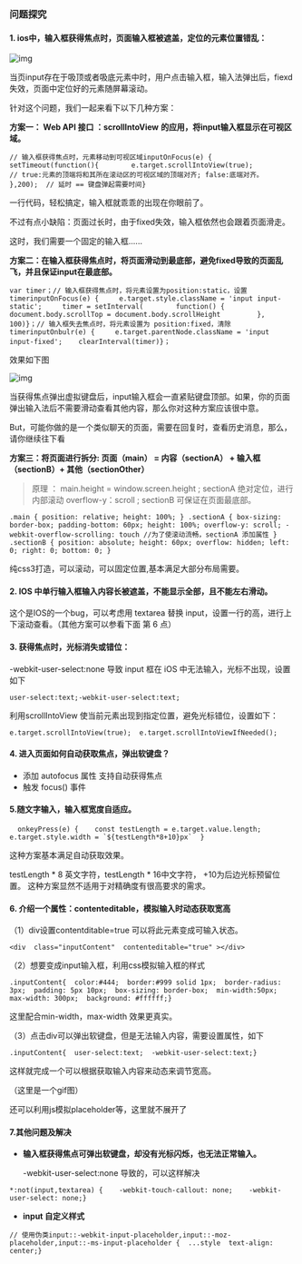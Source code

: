 

### 问题探究

#### 1. ios中，输入框获得焦点时，页面输入框被遮盖，定位的元素位置错乱：

![img](https://mmbiz.qpic.cn/mmbiz_png/T81bAV0NNNic8ibUIZrtKuLH0q0QaqYz3RmefUYELXTO4LBzh4iaYSRuz5ErQJqHfHmhgthEqGe8fPBGjlU5883ug/640?wx_fmt=png&tp=webp&wxfrom=5&wx_lazy=1&wx_co=1)

当页input存在于吸顶或者吸底元素中时，用户点击输入框，输入法弹出后，fiexd失效，页面中定位好的元素随屏幕滚动。

针对这个问题，我们一起来看下以下几种方案：

**方案一： Web API 接口 ：scrollIntoView** **的应用，将input输入框显示在可视区域。**

```
// 输入框获得焦点时，元素移动到可视区域inputOnFocus(e) {     setTimeout(function(){        e.target.scrollIntoView(true);         // true:元素的顶端将和其所在滚动区的可视区域的顶端对齐; false:底端对齐。     },200);  // 延时 == 键盘弹起需要时间}
```

一行代码，轻松搞定，输入框就乖乖的出现在你眼前了。

不过有点小缺陷：页面过长时，由于fixed失效，输入框依然也会跟着页面滑走。

这时，我们需要一个固定的输入框......

**方案二：在输入框获得焦点时，将页面滑动到最底部，避免fixed导致的页面乱飞，并且保证input在最底部。**

```
var timer；// 输入框获得焦点时，将元素设置为position:static，设置timerinputOnFocus(e) {     e.target.style.className = 'input input-static';     timer = setInterval(        function() {             document.body.scrollTop = document.body.scrollHeight         }, 100)}；// 输入框失去焦点时，将元素设置为 position:fixed，清除timerinputOnbulr(e) {     e.target.parentNode.className = 'input input-fixed';    clearInterval(timer)}； 
```

效果如下图

![img](https://mmbiz.qpic.cn/mmbiz_png/T81bAV0NNNic8ibUIZrtKuLH0q0QaqYz3R3qvV8bIQFhwIV48u6JyPGqsLSzK1oAA4ZLqef02rqyBZ3Vbic5NM15w/640?wx_fmt=png&tp=webp&wxfrom=5&wx_lazy=1&wx_co=1)

当获得焦点弹出虚拟键盘后，input输入框会一直紧贴键盘顶部。如果，你的页面弹出输入法后不需要滑动查看其他内容，那么你对这种方案应该很中意。

But，可能你做的是一个类似聊天的页面，需要在回复时，查看历史消息，那么，请你继续往下看

**方案三：将页面进行拆分: 页面（main） = 内容（sectionA） + 输入框（sectionB）+ 其他（sectionOther）**

> 原理 ： main.height = window.screen.height ;
> sectionA 绝对定位，进行内部滚动 overflow-y：scroll ;
> sectionB 可保证在页面最底部。

```
.main { position: relative; height: 100%; } .sectionA { box-sizing: border-box; padding-bottom: 60px; height: 100%; overflow-y: scroll; -webkit-overflow-scrolling: touch //为了使滚动流畅，sectionA 添加属性 } .sectionB { position: absolute; height: 60px; overflow: hidden; left: 0; right: 0; bottom: 0; }
```

纯css3打造，可以滚动，可以固定位置,基本满足大部分布局需要。

#### 2. IOS 中单行输入框输入内容长被遮盖，不能显示全部，且不能左右滑动。



这个是IOS的一个bug，可以考虑用 textarea 替换 input，设置一行的高，进行上下滚动查看。（其他方案可以参看下面 第 6 点）

#### 3. 获得焦点时，光标消失或错位：





 -webkit-user-select:none 导致 input 框在 iOS 中无法输入，光标不出现，设置如下

```
user-select:text;-webkit-user-select:text;
```

利用scrollIntoView 使当前元素出现到指定位置，避免光标错位，设置如下：

```
e.target.scrollIntoView(true);  e.target.scrollIntoViewIfNeeded();
```

#### 4. 进入页面如何自动获取焦点，弹出软键盘？

- 添加 autofocus 属性 支持自动获得焦点
- 触发 focus() 事件

#### 5.随文字输入，输入框宽度自适应。

```
  onkeyPress(e) {    const testLength = e.target.value.length;    e.target.style.width = `${testLength*8+10}px`  }
```

这种方案基本满足自动获取效果。

testLength * 8 英文字符，testLength * 16中文字符， +10为后边光标预留位置。 这种方案显然不适用于对精确度有很高要求的需求。

#### 6. 介绍一个属性：contenteditable，模拟输入时动态获取宽高

（1）div设置contentditable=true 可以将此元素变成可输入状态。

```
<div  class="inputContent"  contenteditable="true" ></div>
```

（2）想要变成input输入框，利用css模拟输入框的样式

```
.inputContent{  color:#444;  border:#999 solid 1px;  border-radius: 3px;  padding: 5px 10px;  box-sizing: border-box;  min-width:50px;  max-width: 300px;  background: #ffffff;}
```

这里配合min-width，max-width 效果更真实。

（3）点击div可以弹出软键盘，但是无法输入内容，需要设置属性，如下

```
.inputContent{  user-select:text;  -webkit-user-select:text;}
```

这样就完成一个可以根据获取输入内容来动态来调节宽高。

（这里是一个gif图）

还可以利用js模拟placeholder等，这里就不展开了

#### 7.其他问题及解决

- **输入框获得焦点可弹出软键盘，却没有光标闪烁，也无法正常输入。**

  -webkit-user-select:none 导致的，可以这样解决

  

```
*:not(input,textarea) {    -webkit-touch-callout: none;    -webkit-user-select: none;}
```



- **input 自定义样式**

  

```
// 使用伪类input::-webkit-input-placeholder,input::-moz-placeholder,input::-ms-input-placeholder {  ...style  text-align: center;}
```